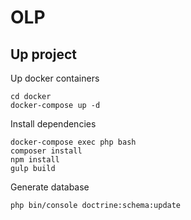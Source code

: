 OLP
========================

## Up project

Up docker containers
```
cd docker
docker-compose up -d
```

Install dependencies
```
docker-compose exec php bash
composer install
npm install
gulp build
```

Generate database
```
php bin/console doctrine:schema:update
```
